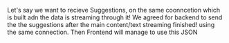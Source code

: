 Let's say we want to recieve Suggestions, on the same coonncetion which is built adn the data is streaming through it!
We agreed for backend to send the the suggestions after the main content/text streaming finished! using the same connection.
Then Frontend will manage to use this JSON